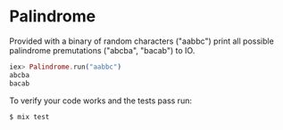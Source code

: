 # Palindrome

Provided with a binary of random characters ("aabbc") print all possible palindrome premutations ("abcba", "bacab") to IO.

```elixir
iex> Palindrome.run("aabbc")
abcba
bacab
```

To verify your code works and the tests pass run:

```shell
$ mix test
```
